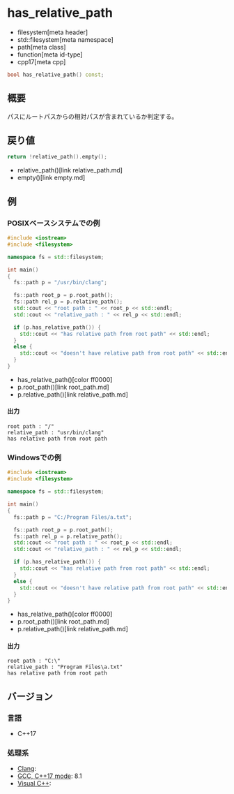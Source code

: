 # has_relative_path
* filesystem[meta header]
* std::filesystem[meta namespace]
* path[meta class]
* function[meta id-type]
* cpp17[meta cpp]

```cpp
bool has_relative_path() const;
```

## 概要
パスにルートパスからの相対パスが含まれているか判定する。


## 戻り値
```cpp
return !relative_path().empty();
```
* relative_path()[link relative_path.md]
* empty()[link empty.md]


## 例
### POSIXベースシステムでの例
```cpp example
#include <iostream>
#include <filesystem>

namespace fs = std::filesystem;

int main()
{
  fs::path p = "/usr/bin/clang";

  fs::path root_p = p.root_path();
  fs::path rel_p = p.relative_path();
  std::cout << "root path : " << root_p << std::endl;
  std::cout << "relative_path : " << rel_p << std::endl;

  if (p.has_relative_path()) {
    std::cout << "has relative path from root path" << std::endl;
  }
  else {
    std::cout << "doesn't have relative path from root path" << std::endl;
  }
}
```
* has_relative_path()[color ff0000]
* p.root_path()[link root_path.md]
* p.relative_path()[link relative_path.md]

#### 出力
```
root path : "/"
relative_path : "usr/bin/clang"
has relative path from root path
```


### Windowsでの例
```cpp example
#include <iostream>
#include <filesystem>

namespace fs = std::filesystem;

int main()
{
  fs::path p = "C:/Program Files/a.txt";

  fs::path root_p = p.root_path();
  fs::path rel_p = p.relative_path();
  std::cout << "root path : " << root_p << std::endl;
  std::cout << "relative_path : " << rel_p << std::endl;

  if (p.has_relative_path()) {
    std::cout << "has relative path from root path" << std::endl;
  }
  else {
    std::cout << "doesn't have relative path from root path" << std::endl;
  }
}
```
* has_relative_path()[color ff0000]
* p.root_path()[link root_path.md]
* p.relative_path()[link relative_path.md]

#### 出力
```
root path : "C:\"
relative_path : "Program Files\a.txt"
has relative path from root path
```

## バージョン
### 言語
- C++17

### 処理系
- [Clang](/implementation.md#clang):
- [GCC, C++17 mode](/implementation.md#gcc): 8.1
- [Visual C++](/implementation.md#visual_cpp):
